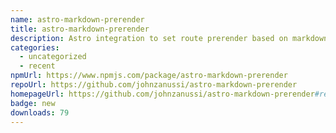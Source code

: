 ```yaml
---
name: astro-markdown-prerender
title: astro-markdown-prerender
description: Astro integration to set route prerender based on markdown frontmatter
categories:
  - uncategorized
  - recent
npmUrl: https://www.npmjs.com/package/astro-markdown-prerender
repoUrl: https://github.com/johnzanussi/astro-markdown-prerender
homepageUrl: https://github.com/johnzanussi/astro-markdown-prerender#readme
badge: new
downloads: 79
---
```

